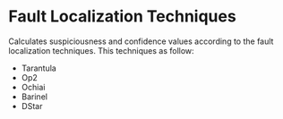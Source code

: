 # Fault Localization Techniques

  Calculates suspiciousness and confidence values according to the fault localization
  techniques. This techniques as follow:
  * Tarantula
  * Op2
  * Ochiai
  * Barinel
  * DStar
